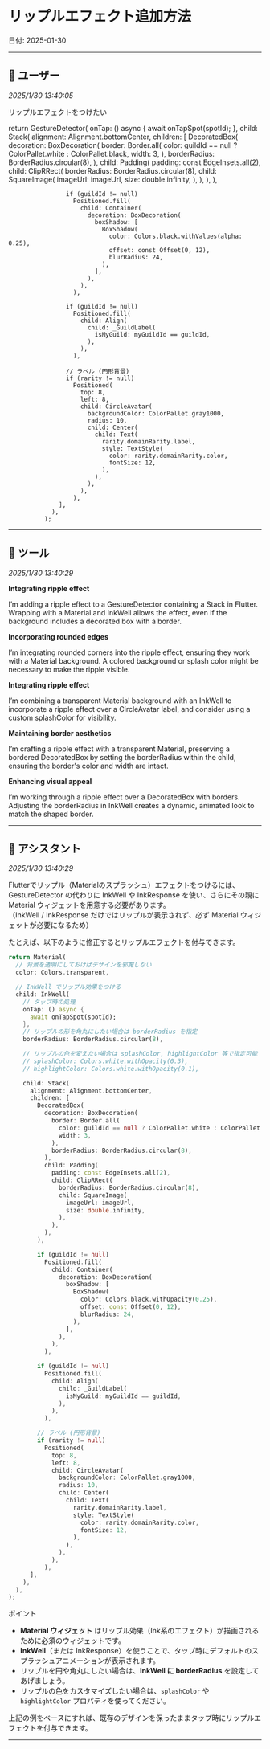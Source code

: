 # リップルエフェクト追加方法

日付: 2025-01-30

---

## 👤 ユーザー
*2025/1/30 13:40:05*

リップルエフェクトをつけたい

return GestureDetector(
                onTap: () async {
                  await onTapSpot(spotId);
                },
                child: Stack(
                  alignment: Alignment.bottomCenter,
                  children: [
                    DecoratedBox(
                      decoration: BoxDecoration(
                        border: Border.all(
                          color: guildId == null
                              ? ColorPallet.white
                              : ColorPallet.black,
                          width: 3,
                        ),
                        borderRadius: BorderRadius.circular(8),
                      ),
                      child: Padding(
                        padding: const EdgeInsets.all(2),
                        child: ClipRRect(
                          borderRadius: BorderRadius.circular(8),
                          child: SquareImage(
                            imageUrl: imageUrl,
                            size: double.infinity,
                          ),
                        ),
                      ),
                    ),

                    if (guildId != null)
                      Positioned.fill(
                        child: Container(
                          decoration: BoxDecoration(
                            boxShadow: [
                              BoxShadow(
                                color: Colors.black.withValues(alpha: 0.25),
                                offset: const Offset(0, 12),
                                blurRadius: 24,
                              ),
                            ],
                          ),
                        ),
                      ),

                    if (guildId != null)
                      Positioned.fill(
                        child: Align(
                          child: _GuildLabel(
                            isMyGuild: myGuildId == guildId,
                          ),
                        ),
                      ),

                    // ラベル (円形背景)
                    if (rarity != null)
                      Positioned(
                        top: 8,
                        left: 8,
                        child: CircleAvatar(
                          backgroundColor: ColorPallet.gray1000,
                          radius: 10,
                          child: Center(
                            child: Text(
                              rarity.domainRarity.label,
                              style: TextStyle(
                                color: rarity.domainRarity.color,
                                fontSize: 12,
                              ),
                            ),
                          ),
                        ),
                      ),
                  ],
                ),
              );

---

## 🔧 ツール
*2025/1/30 13:40:29*

**Integrating ripple effect**

I’m adding a ripple effect to a GestureDetector containing a Stack in Flutter. Wrapping with a Material and InkWell allows the effect, even if the background includes a decorated box with a border.

**Incorporating rounded edges**

I’m integrating rounded corners into the ripple effect, ensuring they work with a Material background. A colored background or splash color might be necessary to make the ripple visible.

**Integrating ripple effect**

I’m combining a transparent Material background with an InkWell to incorporate a ripple effect over a CircleAvatar label, and consider using a custom splashColor for visibility.

**Maintaining border aesthetics**

I’m crafting a ripple effect with a transparent Material, preserving a bordered DecoratedBox by setting the borderRadius within the child, ensuring the border's color and width are intact.

**Enhancing visual appeal**

I’m working through a ripple effect over a DecoratedBox with borders. Adjusting the borderRadius in InkWell creates a dynamic, animated look to match the shaped border.

---

## 🤖 アシスタント
*2025/1/30 13:40:29*

Flutterでリップル（Materialのスプラッシュ）エフェクトをつけるには、GestureDetector の代わりに InkWell や InkResponse を使い、さらにその親に Material ウィジェットを用意する必要があります。  
（InkWell / InkResponse だけではリップルが表示されず、必ず Material ウィジェットが必要になるため）

たとえば、以下のように修正するとリップルエフェクトを付与できます。

```dart
return Material(
  // 背景を透明にしておけばデザインを邪魔しない
  color: Colors.transparent,

  // InkWell でリップル効果をつける
  child: InkWell(
    // タップ時の処理
    onTap: () async {
      await onTapSpot(spotId);
    },
    // リップルの形を角丸にしたい場合は borderRadius を指定
    borderRadius: BorderRadius.circular(8),

    // リップルの色を変えたい場合は splashColor, highlightColor 等で指定可能
    // splashColor: Colors.white.withOpacity(0.3),
    // highlightColor: Colors.white.withOpacity(0.1),

    child: Stack(
      alignment: Alignment.bottomCenter,
      children: [
        DecoratedBox(
          decoration: BoxDecoration(
            border: Border.all(
              color: guildId == null ? ColorPallet.white : ColorPallet.black,
              width: 3,
            ),
            borderRadius: BorderRadius.circular(8),
          ),
          child: Padding(
            padding: const EdgeInsets.all(2),
            child: ClipRRect(
              borderRadius: BorderRadius.circular(8),
              child: SquareImage(
                imageUrl: imageUrl,
                size: double.infinity,
              ),
            ),
          ),
        ),

        if (guildId != null)
          Positioned.fill(
            child: Container(
              decoration: BoxDecoration(
                boxShadow: [
                  BoxShadow(
                    color: Colors.black.withOpacity(0.25),
                    offset: const Offset(0, 12),
                    blurRadius: 24,
                  ),
                ],
              ),
            ),
          ),

        if (guildId != null)
          Positioned.fill(
            child: Align(
              child: _GuildLabel(
                isMyGuild: myGuildId == guildId,
              ),
            ),
          ),

        // ラベル (円形背景)
        if (rarity != null)
          Positioned(
            top: 8,
            left: 8,
            child: CircleAvatar(
              backgroundColor: ColorPallet.gray1000,
              radius: 10,
              child: Center(
                child: Text(
                  rarity.domainRarity.label,
                  style: TextStyle(
                    color: rarity.domainRarity.color,
                    fontSize: 12,
                  ),
                ),
              ),
            ),
          ),
      ],
    ),
  ),
);
```

ポイント
- **Material ウィジェット** はリップル効果（Ink系のエフェクト）が描画されるために必須のウィジェットです。
- **InkWell**（または InkResponse）を使うことで、タップ時にデフォルトのスプラッシュアニメーションが表示されます。  
- リップルを円や角丸にしたい場合は、**InkWell に borderRadius** を設定してあげましょう。  
- リップルの色をカスタマイズしたい場合は、`splashColor` や `highlightColor` プロパティを使ってください。  

上記の例をベースにすれば、既存のデザインを保ったままタップ時にリップルエフェクトを付与できます。

---
